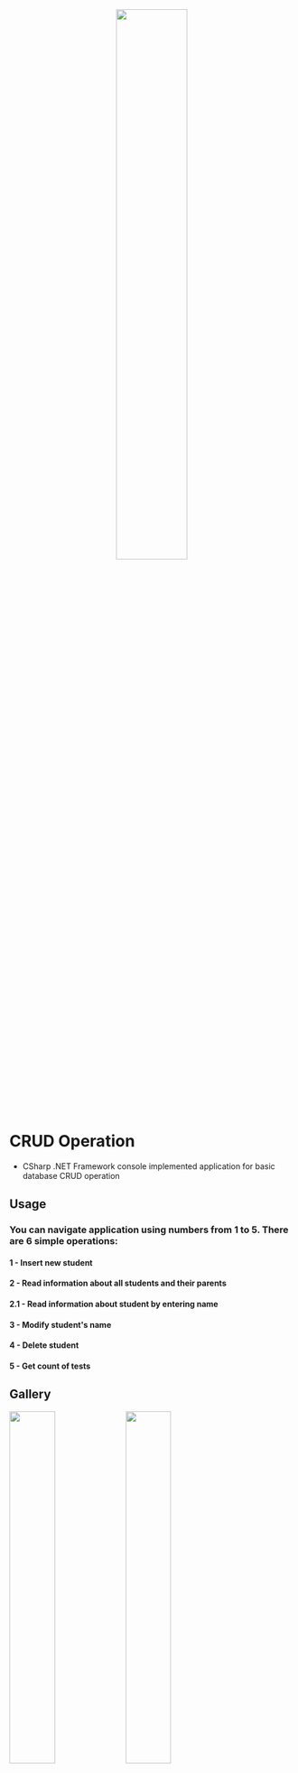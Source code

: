 
<div align = "center">
    <img src="https://cdn.discordapp.com/attachments/837093180783722536/1075840520535953488/CRUD-removebg-preview.png" width="50%">
</div>


# CRUD Operation

- CSharp .NET Framework console implemented application for basic database CRUD operation
## Usage
### You can navigate application using numbers from 1 to 5. There are 6 simple operations:
#### 1     - Insert new student
#### 2     - Read information about all students and their parents
#### 2.1   - Read information about student by entering name
#### 3     - Modify student's name
#### 4     - Delete student
#### 5     - Get count of tests


## Gallery

<div>
    <img src="https://cdn.discordapp.com/attachments/837093180783722536/1075842612596051999/image.png" width="40%"/>
    <img src="https://cdn.discordapp.com/attachments/837093180783722536/1075843538568364043/image.png" width="40%"/>
    <img src="https://cdn.discordapp.com/attachments/837093180783722536/1075844122553897101/image.png" width="80%"/>
    <img src="https://cdn.discordapp.com/attachments/837093180783722536/1075844382885949551/image.png" width="80%"/>
    <img src="https://cdn.discordapp.com/attachments/837093180783722536/1075844793697054770/image.png" width="40%"/>
    <img src="https://cdn.discordapp.com/attachments/837093180783722536/1075845202729771139/image.png" width="60%"/>
    <img src="https://cdn.discordapp.com/attachments/837093180783722536/1075845445827448953/image.png" width="30%"/>
</div>

## Application Information
#### Database information - Microsoft Access mdb database with OLEDB Provider
#### Framework - .NET Framework

## Versioning

### Current Version - 1.0.0 (Stable)

## Authors

  - **Dobri Ivanov** - *C# Developer* -[GitHub](https://github.com/dobri-ivanov)
  - [Other Projects](https://github.com/dobri-ivanov?tab=repositories)

## License
[LICENSE.md](https://github.com/dobri-ivanov/Calories-Calculator/blob/main/LICENSE) file for details
